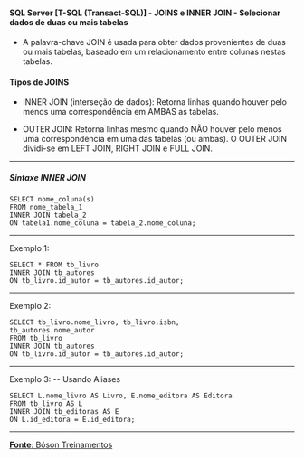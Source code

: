 #### SQL Server [T-SQL (Transact-SQL)] - JOINS e INNER JOIN - Selecionar dados de duas ou mais tabelas

* A palavra-chave JOIN é usada para obter dados provenientes de duas ou mais tabelas, baseado em um relacionamento entre colunas nestas tabelas.

#### Tipos de JOINS

* INNER JOIN (interseção de dados): Retorna linhas quando houver pelo menos uma correspondência em AMBAS as tabelas.

* OUTER JOIN: Retorna linhas mesmo quando NÃO houver pelo menos uma correspondência em uma das tabelas (ou ambas). O OUTER JOIN dividi-se em LEFT JOIN, RIGHT JOIN e FULL JOIN.

--- 
##### Sintaxe INNER JOIN

	SELECT nome_coluna(s)
	FROM nome_tabela_1
	INNER JOIN tabela_2
	ON tabela1.nome_coluna = tabela_2.nome_coluna;	
			
---
Exemplo 1:

	SELECT * FROM tb_livro
	INNER JOIN tb_autores
	ON tb_livro.id_autor = tb_autores.id_autor;
		
---
Exemplo 2:

	SELECT tb_livro.nome_livro, tb_livro.isbn,
	tb_autores.nome_autor
	FROM tb_livro
	INNER JOIN tb_autores
	ON tb_livro.id_autor = tb_autores.id_autor;
		
---
Exemplo 3: -- Usando Aliases

	SELECT L.nome_livro AS Livro, E.nome_editora AS Editora
	FROM tb_livro AS L
	INNER JOIN tb_editoras AS E
	ON L.id_editora = E.id_editora;
		
---

[**Fonte**: Bóson Treinamentos](https://youtube.com/playlist?list=PLucm8g_ezqNqI5cW3alteV5olcMCcHYRK&si=iTJ-F9uZb8Eff3QA)